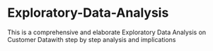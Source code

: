 # Exploratory-Data-Analysis
This is a comprehensive and elaborate Exploratory Data Analysis on Customer Datawith step by step analysis and implications
